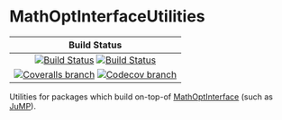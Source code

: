 # MathOptInterfaceUtilities

| **Build Status** |
|:----------------:|
| [![Build Status][build-img]][build-url] [![Build Status][winbuild-img]][winbuild-url] |
| [![Coveralls branch][coveralls-img]][coveralls-url] [![Codecov branch][codecov-img]][codecov-url] |

Utilities for packages which build on-top-of [MathOptInterface](https://github.com/JuliaOpt/MathOptInterface.jl) (such as [JuMP](https://github.com/JuliaOpt/JuMP.jl)).

[build-img]: https://travis-ci.org/JuliaOpt/MathOptInterfaceUtilities.jl.svg?branch=master
[build-url]: https://travis-ci.org/JuliaOpt/MathOptInterfaceUtilities.jl
[winbuild-img]: https://ci.appveyor.com/api/projects/status/50cqm3r9knscon6f/branch/master?svg=true
[winbuild-url]: https://ci.appveyor.com/project/JuliaOpt/mathoptinterfaceutilities-jl/branch/master
[coveralls-img]: https://coveralls.io/repos/github/JuliaOpt/MathOptInterfaceUtilities.jl/badge.svg?branch=master
[coveralls-url]: https://coveralls.io/github/JuliaOpt/MathOptInterfaceUtilities.jl?branch=master
[codecov-img]: http://codecov.io/github/JuliaOpt/MathOptInterfaceUtilities.jl/coverage.svg?branch=master
[codecov-url]: http://codecov.io/github/JuliaOpt/MathOptInterfaceUtilities.jl?branch=master
